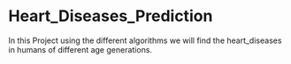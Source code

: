 # Heart_Diseases_Prediction
In this Project using the different algorithms we will find the heart_diseases in humans of different age generations.
